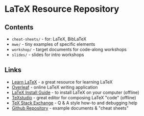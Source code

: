 # LaTeX Resource Repository

## Contents

- `cheat-sheets/` - for: LaTeX, BibLaTeX
- `mwe/` - tiny examples of specific elements
- `workshop/` - target documents for code-along workshops
- `slides/` - slides for intro workshops

## Links

- [Learn LaTeX](https://www.overleaf.com/learn) - a great resource for learning LaTeX
- [Overleaf](https://www.overleaf.com) - online LaTeX writing application
- [LaTeX Install Guide](https://www.latex-tutorial.com/installation) - to install LaTeX on your computer (offline)
- [TeXstudio](https://www.texstudio.org) - great editor for composing LaTeX "code" (offline)
- [TeX Stack Exchange](https://tex.stackexchange.com) - Q & A style how-to and debugging help
- [Github Repository](https://github.com/jessexknight/latex) - example documents & "cheat sheets"

